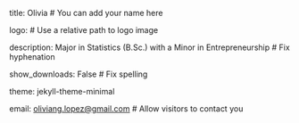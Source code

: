 title: Olivia  # You can add your name here

logo: # Use a relative path to logo image 

description: Major in Statistics (B.Sc.) with a Minor in Entrepreneurship # Fix hyphenation 

show_downloads: False # Fix spelling

theme: jekyll-theme-minimal 

email: oliviang.lopez@gmail.com # Allow visitors to contact you
